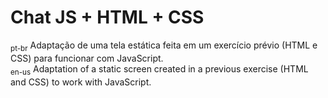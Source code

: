 # Chat JS + HTML + CSS
<sub>pt-br</sub> Adaptação de uma tela estática feita em um exercício prévio (HTML e CSS) para funcionar com JavaScript.
<br>
<sub>en-us</sub> Adaptation of a static screen created in a previous exercise (HTML and CSS) to work with JavaScript.